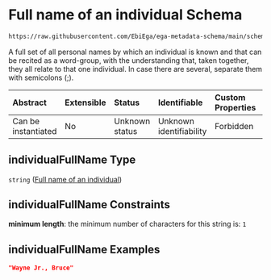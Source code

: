 # Full name of an individual Schema

```txt
https://raw.githubusercontent.com/EbiEga/ega-metadata-schema/main/schemas/EGA.common-definitions.json#/definitions/contactDetails/properties/individualFullName
```

A full set of all personal names by which an individual is known and that can be recited as a word-group, with the understanding that, taken together, they all relate to that one individual. In case there are several, separate them with semicolons (;).

| Abstract            | Extensible | Status         | Identifiable            | Custom Properties | Additional Properties | Access Restrictions | Defined In                                                                                           |
| :------------------ | :--------- | :------------- | :---------------------- | :---------------- | :-------------------- | :------------------ | :--------------------------------------------------------------------------------------------------- |
| Can be instantiated | No         | Unknown status | Unknown identifiability | Forbidden         | Allowed               | none                | [EGA.common-definitions.json\*](../../../schemas/EGA.common-definitions.json "open original schema") |

## individualFullName Type

`string` ([Full name of an individual](ega-12-definitions-contact-details-properties-full-name-of-an-individual.md))

## individualFullName Constraints

**minimum length**: the minimum number of characters for this string is: `1`

## individualFullName Examples

```json
"Wayne Jr., Bruce"
```

